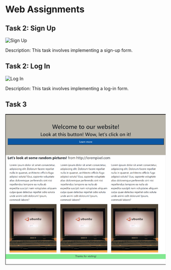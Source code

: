 # Web Assignments

## Task 2: Sign Up
![Sign Up](https://github.com/omi1215/Web-Assignments/assets/143265065/d2d924fa-9bcf-4da4-8033-8154663724a0)

Description: This task involves implementing a sign-up form.

## Task 2: Log In
![Log In](https://github.com/omi1215/Web-Assignments/assets/143265065/c2c9c2d3-6747-457d-85f0-cbbf3be26b10)

Description: This task involves implementing a log-in form.

## Task 3
![alt text](image.png)
